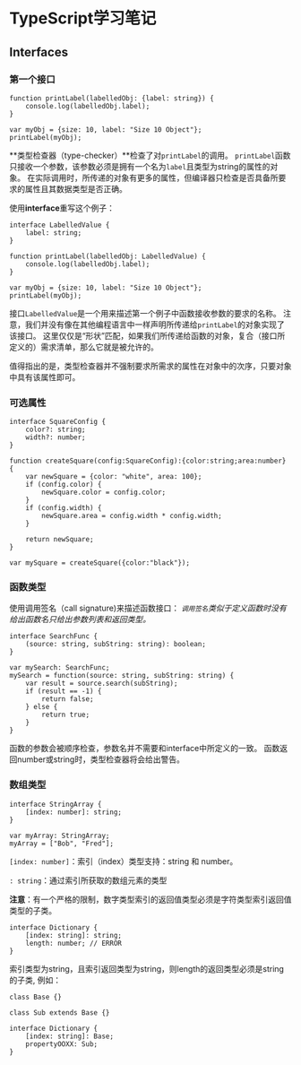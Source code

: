 # TypeScript学习笔记

## Interfaces

### 第一个接口

	function printLabel(labelledObj: {label: string}) {
		console.log(labelledObj.label);
	}
	
	var myObj = {size: 10, label: "Size 10 Object"};
	printLabel(myObj);
	
**类型检查器（type-checker）**检查了对`printLabel`的调用。
`printLabel`函数只接收一个参数，该参数必须是拥有一个名为`label`且类型为string的属性的对象。
在实际调用时，所传递的对象有更多的属性，但编译器只检查是否具备所要求的属性且其数据类型是否正确。

使用**interface**重写这个例子：

	interface LabelledValue {
		label: string;
	}
	
	function printLabel(labelledObj: LabelledValue) {
		console.log(labelledObj.label);
	}
	
	var myObj = {size: 10, label: "Size 10 Object"};
	printLabel(myObj);

接口`LabelledValue`是一个用来描述第一个例子中函数接收参数的要求的名称。
注意，我们并没有像在其他编程语言中一样声明所传递给`printLabel`的对象实现了该接口。
这里仅仅是“形状”匹配，如果我们所传递给函数的对象，复合（接口所定义的）需求清单，那么它就是被允许的。

值得指出的是，类型检查器并不强制要求所需求的属性在对象中的次序，只要对象中具有该属性即可。

### 可选属性

```
interface SquareConfig {
    color?: string;
    width?: number;
}

function createSquare(config:SquareConfig):{color:string;area:number} {
    var newSquare = {color: "white", area: 100};
    if (config.color) {
        newSquare.color = config.color;
    }
    if (config.width) {
        newSquare.area = config.width * config.width;
    }

    return newSquare;
}

var mySquare = createSquare({color:"black"});	
```

### 函数类型
使用调用签名（call signature)来描述函数接口：
*`调用签名`类似于定义函数时没有给出函数名只给出参数列表和返回类型。*

	interface SearchFunc {
		(source: string, subString: string): boolean;
	}
	
	var mySearch: SearchFunc;
	mySearch = function(source: string, subString: string) {
		var result = source.search(subString);
		if (result == -1) {
			return false;
		} else {
			return true;
		}
	}
	
函数的参数会被顺序检查，参数名并不需要和interface中所定义的一致。
函数返回number或string时，类型检查器将会给出警告。

### 数组类型

	interface StringArray {
		[index: number]: string;
	}
	
	var myArray: StringArray;
	myArray = ["Bob", "Fred"];
	
`[index: number]`：索引（index）类型支持：string 和 number。

`: string`：通过索引所获取的数组元素的类型

**注意**：有一个严格的限制，数字类型索引的返回值类型必须是字符类型索引返回值类型的子类。

	interface Dictionary {
		[index: string]: string;
		length: number; // ERROR
	}
	
索引类型为string，且索引返回类型为string，则length的返回类型必须是string的子类,
例如：

	class Base {}
	
	class Sub extends Base {}
	
	interface Dictionary {
		[index: string]: Base;
		propertyOOXX: Sub;
	}
	

